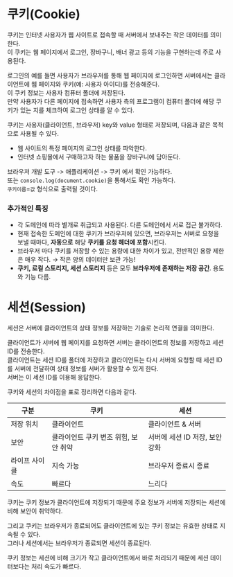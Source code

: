 # 쿠키(Cookie)
쿠키는 인터넷 사용자가 웹 사이트로 접속할 때 서버에서 보내주는 작은 데이터를 의미한다.  
이 쿠키는 웹 페이지에서 로그인, 장바구니, 배너 광고 등의 기능을 구현하는데 주로 사용된다.  

로그인의 예를 들면 사용자가 브라우저를 통해 웹 페이지에 로그인하면 서버에서는 클라이언트에 웹 페이지와 쿠키(예: 사용자 아이디)를 전송해준다.  
이 쿠키 정보는 사용자 컴퓨터 폴더에 저장된다.  
만약 사용자가 다른 페이지에 접속하면 사용자 측의 프로그램이 컴퓨터 폴더에 해당 쿠키가 있는 지를 체크하여 로그인 상태를 알 수 있다.    

쿠키는 사용자(클라이언트, 브라우저) key와 value 형태로 저장되며, 다음과 같은 목적으로 사용될 수 있다. 

- 웹 사이트의 특정 페이지의 로그인 상태를 파악한다.  
- 인터넷 쇼핑몰에서 구매하고자 하는 물품을 장바구니에 담아둔다.  

브라우저 개발 도구 -> 애플리케이션 -> 쿠키 에서 확인 가능하다.  
또는 `console.log(document.cookie)`을 통해서도 확인 가능하다.  
`쿠키이름`=`값` 형식으로 출력될 것이다.  

### 추가적인 특징  

- 각 도메인에 따라 별개로 취급되고 사용된다. 다른 도메인에서 서로 접근 불가하다.
- 현재 접속한 도메인에 대한 쿠키가 브라우저에 있으면, 브라우저는 서버로 요청을 보낼 때마다, **자동으로** 해당 **쿠키를 요청 헤더에 포함**시킨다.
- 브라우저 마다 쿠키를 저장할 수 있는 용량에 대한 차이가 있고, 전반적인 용량 제한은 매우 작다. → 작은 양의 데이터만 보관 가능!
- **쿠키, 로컬 스토리지, 세션 스토리지** 등은 모두 **브라우저에 존재하는 저장 공간**. 용도와 기능 다름.   


# 세션(Session)

세션은 서버에 클라이언트의 상태 정보를 저장하는 기술로 논리적 연결을 의미한다.  

클라이언트가 서버에 웹 페이지를 요청하면 서버는 클라이언트의 정보를 저장하고 세션 ID를 전송한다.  
클라이언트는 세션 ID를 폴더에 저장하고 클라이언트는 다시 서버에 요청할 때 세션 ID를 서버에 전달하여 상태 정보를 서버가 활용할 수 있게 한다.  
서버는 이 세션 ID를 이용해 응답한다.  

쿠키와 세션의 차이점을 표로 정리하면 다음과 같다.

|구분|쿠키|세션|
|---|---|---|
|저장 위치| 클라이언트 | 클라이언트 & 서버|
|보안|클라이언트 쿠키 변조 위험, 보안 취약 | 서버에 세션 ID 저장, 보안 강화|
|라이프 사이클| 지속 가능| 브라우저 종료시 종료|
|속도|빠르다|느리다|

쿠키는 쿠키 정보가 클라이언트에 저장되기 때문에 주요 정보가 서버에 저장되는 세션에 비해 보안이 취약하다.  

그리고 쿠키는 브라우저가 종료되어도 클라이언트에 있는 쿠키 정보는 유효한 상태로 지속될 수 있다.  
그러나 세션에서는 브라우저가 종료되면 세션이 종료된다.  

쿠키 정보는 세션에 비해 크기가 작고 클라이언트에서 바로 처리되기 때문에 세션 데이터보다는 처리 속도가 빠르다.


